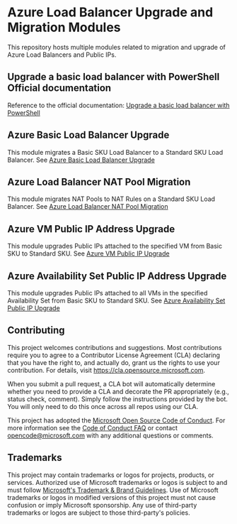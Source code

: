 # Azure Load Balancer Upgrade and Migration Modules

This repository hosts multiple modules related to migration and upgrade of Azure Load Balancers and Public IPs.

## Upgrade a basic load balancer with PowerShell Official documentation

Reference to the official documentation: [Upgrade a basic load balancer with PowerShell](https://learn.microsoft.com/en-us/azure/load-balancer/upgrade-basic-standard-with-powershell)

## Azure Basic Load Balancer Upgrade

This module migrates a Basic SKU Load Balancer to a Standard SKU Load Balancer. See [Azure Basic Load Balancer Upgrade](AzureBasicLoadBalancerUpgrade/README.md)

## Azure Load Balancer NAT Pool Migration

This module migrates NAT Pools to NAT Rules on a Standard SKU Load Balancer. See [Azure Load Balancer NAT Pool Migration](AzureLoadBalancerNATPoolMigration/README.md)

## Azure VM Public IP Address Upgrade

This module upgrades Public IPs attached to the specified VM from Basic SKU to Standard SKU. See [Azure VM Public IP Upgrade](AzureVMBasicPublicIPUpgrade/README.md)

## Azure Availability Set Public IP Address Upgrade

This module upgrades Public IPs attached to all VMs in the specified Availability Set from Basic SKU to Standard SKU. See [Azure Availability Set Public IP Upgrade](AzureAvSetBasicPublicIPUpgrade/README.md)

## Contributing

This project welcomes contributions and suggestions.  Most contributions require you to agree to a
Contributor License Agreement (CLA) declaring that you have the right to, and actually do, grant us
the rights to use your contribution. For details, visit https://cla.opensource.microsoft.com.

When you submit a pull request, a CLA bot will automatically determine whether you need to provide
a CLA and decorate the PR appropriately (e.g., status check, comment). Simply follow the instructions
provided by the bot. You will only need to do this once across all repos using our CLA.

This project has adopted the [Microsoft Open Source Code of Conduct](https://opensource.microsoft.com/codeofconduct/).
For more information see the [Code of Conduct FAQ](https://opensource.microsoft.com/codeofconduct/faq/) or
contact [opencode@microsoft.com](mailto:opencode@microsoft.com) with any additional questions or comments.

## Trademarks

This project may contain trademarks or logos for projects, products, or services. Authorized use of Microsoft
trademarks or logos is subject to and must follow
[Microsoft's Trademark & Brand Guidelines](https://www.microsoft.com/en-us/legal/intellectualproperty/trademarks/usage/general).
Use of Microsoft trademarks or logos in modified versions of this project must not cause confusion or imply Microsoft sponsorship.
Any use of third-party trademarks or logos are subject to those third-party's policies.
